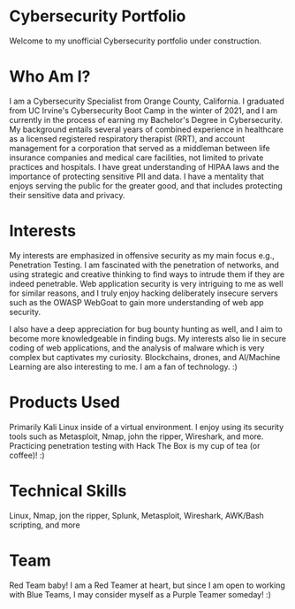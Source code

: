 # Cybersecurity Portfolio

Welcome to my unofficial Cybersecurity portfolio under construction. 

# Who Am I?
I am a Cybersecurity Specialist from Orange County, California. I graduated from UC Irvine's
Cybersecurity Boot Camp in the winter of 2021, and I am currently in the process of earning my Bachelor's Degree in Cybersecurity. My background entails several years of combined experience in healthcare as a licensed registered respiratory therapist (RRT), and account management for a corporation that served as a middleman between life insurance companies and medical care facilities, not limited to private practices and hospitals. I have great
understanding of HIPAA laws and the importance of protecting sensitive PII and data. I have
a mentality that enjoys serving the public for the greater good, and that includes protecting their sensitive data and privacy.

# Interests
My interests are emphasized in offensive security as my main focus e.g., Penetration Testing. I am fascinated with the penetration of networks, and using strategic and creative thinking to find ways to intrude them if they are indeed penetrable. Web application security is very intriguing to me as well for similar reasons, and I truly enjoy hacking deliberately insecure servers such as the OWASP WebGoat to gain more understanding of web app security. 

I also have a deep appreciation for bug bounty hunting as well, and I aim to become more knowledgeable in finding bugs. My interests also lie in secure coding of web applications, and the analysis of malware which is very complex but captivates my curiosity. Blockchains, drones, and AI/Machine Learning are also interesting to me. I am a fan of technology. :)

# Products Used
Primarily Kali Linux inside of a virtual environment. I enjoy using its security tools such as Metasploit, Nmap, john the ripper, Wireshark, and more. Practicing penetration testing
with Hack The Box is my cup of tea (or coffee)! :)

# Technical Skills
Linux, Nmap, jon the ripper, Splunk, Metasploit, Wireshark, AWK/Bash scripting, and more

# Team
Red Team baby! I am a Red Teamer at heart, but since I am open to working with Blue Teams,
I may consider myself as a Purple Teamer someday! :)